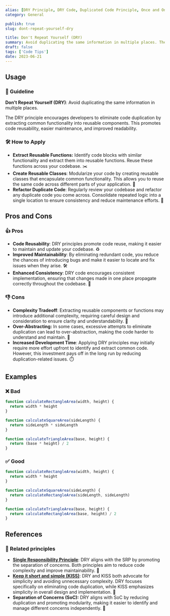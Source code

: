 ```yaml
---
alias: [DRY Principle, DRY Code, Duplicated Code Principle, Once and Only Once Principle]
category: General

publish: true
slug: dont-repeat-yourself-dry

title: Don't Repeat Yourself (DRY)
summary: Avoid duplicating the same information in multiple places. The DRY principle encourages developers to eliminate code duplication by abstracting functionality.
draft: false
tags: ['Code Tips']
date: 2023-06-21
---
```


## Usage

### 📝 Guideline

**Don't Repeat Yourself (DRY)**: Avoid duplicating the same information in multiple places.

The DRY principle encourages developers to eliminate code duplication by extracting common functionality into reusable components. This promotes code reusability, easier maintenance, and improved readability.

### 🛠️ How to Apply

- **Extract Reusable Functions:** Identify code blocks with similar functionality and extract them into reusable functions. Reuse these functions across your codebase. ✂️
- **Create Reusable Classes**: Modularize your code by creating reusable classes that encapsulate common functionality. This allows you to reuse the same code across different parts of your application. 🧩
- **Refactor Duplicate Code**: Regularly review your codebase and refactor any duplicate code you come across. Consolidate repeated logic into a single location to ensure consistency and reduce maintenance efforts. 🔁

## Pros and Cons

### 👍 Pros

- **Code Reusability**: DRY principles promote code reuse, making it easier to maintain and update your codebase. ♻️
- **Improved Maintainability**: By eliminating redundant code, you reduce the chances of introducing bugs and make it easier to locate and fix issues when they arise. 🛠️
- **Enhanced Consistency**: DRY code encourages consistent implementation, ensuring that changes made in one place propagate correctly throughout the codebase. 🔄

### 👎 Cons

- **Complexity Tradeoff**: Extracting reusable components or functions may introduce additional complexity, requiring careful design and consideration to ensure clarity and understandability. 🤔
- **Over-Abstracting:** In some cases, excessive attempts to eliminate duplication can lead to over-abstraction, making the code harder to understand and maintain. 🧩
- **Increased Development Time**: Applying DRY principles may initially require more effort upfront to identify and extract common code. However, this investment pays off in the long run by reducing duplication-related issues. ⏱️

## Examples

### ❌ Bad

```typescript
function calculateRectangleArea(width, height) {
  return width * height
}

function calculateSquareArea(sideLength) {
  return sideLength * sideLength
}

function calculateTriangleArea(base, height) {
  return (base * height) / 2
}
```

### ✅ Good

```typescript
function calculateRectangleArea(width, height) {
  return width * height
}

function calculateSquareArea(sideLength) {
  return calculateRectangleArea(sideLength, sideLength)
}

function calculateTriangleArea(base, height) {
  return calculateRectangleArea(base, height) / 2
}
```

## References

### 🔀 Related principles

- [**Single Responsibility Principle**](/blog/single-responsibility-principle-srp): DRY aligns with the SRP by promoting the separation of concerns. Both principles aim to reduce code complexity and improve maintainability. 🎯
- [**Keep it short and simple (KISS)**](/blog/kiss-keep-it-short-and-simple): DRY and KISS both advocate for simplicity and avoiding unnecessary complexity. DRY focuses specifically on eliminating code duplication, while KISS emphasizes simplicity in overall design and implementation. 🤔
- **Separation of Concerns (SoC):** DRY aligns with SoC by reducing duplication and promoting modularity, making it easier to identify and manage different concerns independently. 🧩
